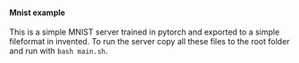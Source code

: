 #### Mnist example

This is a simple MNIST server trained in pytorch and exported to a simple fileformat in invented. To run the server
copy all these files to the root folder and run with `bash main.sh`.
